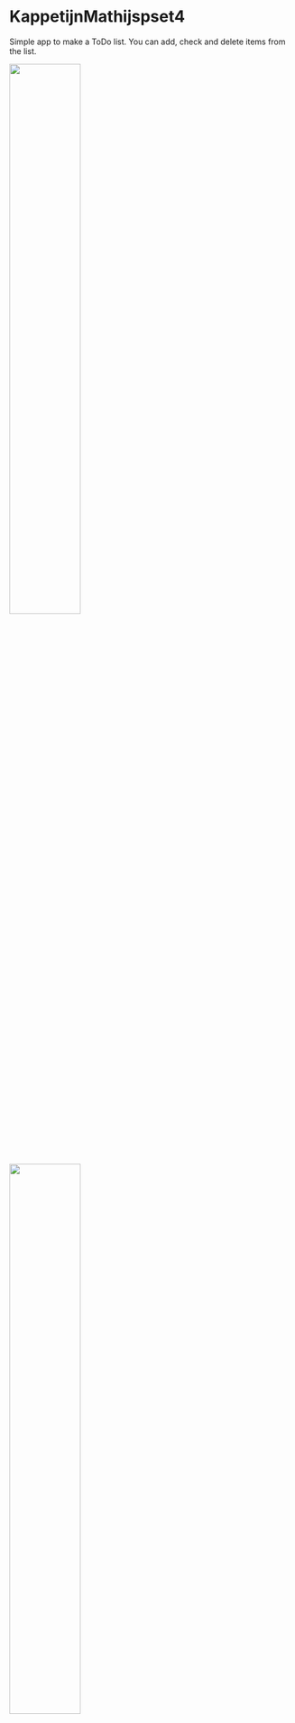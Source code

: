 # KappetijnMathijspset4
Simple app to make a ToDo list. You can add, check and delete items from the list.


<img src="https://raw.githubusercontent.com/hellvox/KappetijnMathijspset4/master/doc/Screenshot_1511433934.png" width="50%">
<img src="https://raw.githubusercontent.com/hellvox/KappetijnMathijspset4/master/doc/Screenshot_1511433942.png" width="50%">
<img src="https://raw.githubusercontent.com/hellvox/KappetijnMathijspset4/master/doc/Screenshot_1511433947.png" width="50%">

[![BCH compliance](https://bettercodehub.com/edge/badge/hellvox/KappetijnMathijspset4?branch=master)](https://bettercodehub.com/)
